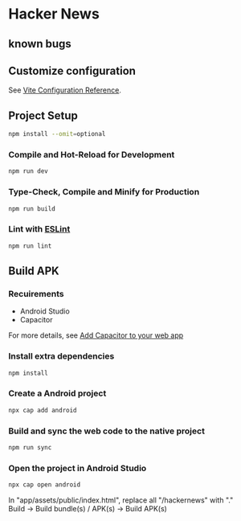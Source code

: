# Hacker News 

## known bugs

## Customize configuration

See [Vite Configuration Reference](https://vitejs.dev/config/).

## Project Setup

```sh
npm install --omit=optional
```

### Compile and Hot-Reload for Development

```sh
npm run dev
```

### Type-Check, Compile and Minify for Production

```sh
npm run build
```

### Lint with [ESLint](https://eslint.org/)

```sh
npm run lint
```

## Build APK

### Recuirements

- Android Studio
- Capacitor

For more details, see [Add Capacitor to your web app](https://capacitorjs.com/docs/getting-started#add-capacitor-to-your-web-app)

### Install extra dependencies

```sh
npm install
```

### Create a Android project

```sh
npx cap add android
```

### Build and sync the web code to the native project

```sh
npm run sync
```

### Open the project in Android Studio

```sh
npx cap open android
```

In "app/assets/public/index.html", replace all "/hackernews" with "."  
Build -> Build bundle(s) / APK(s) -> Build APK(s)  
